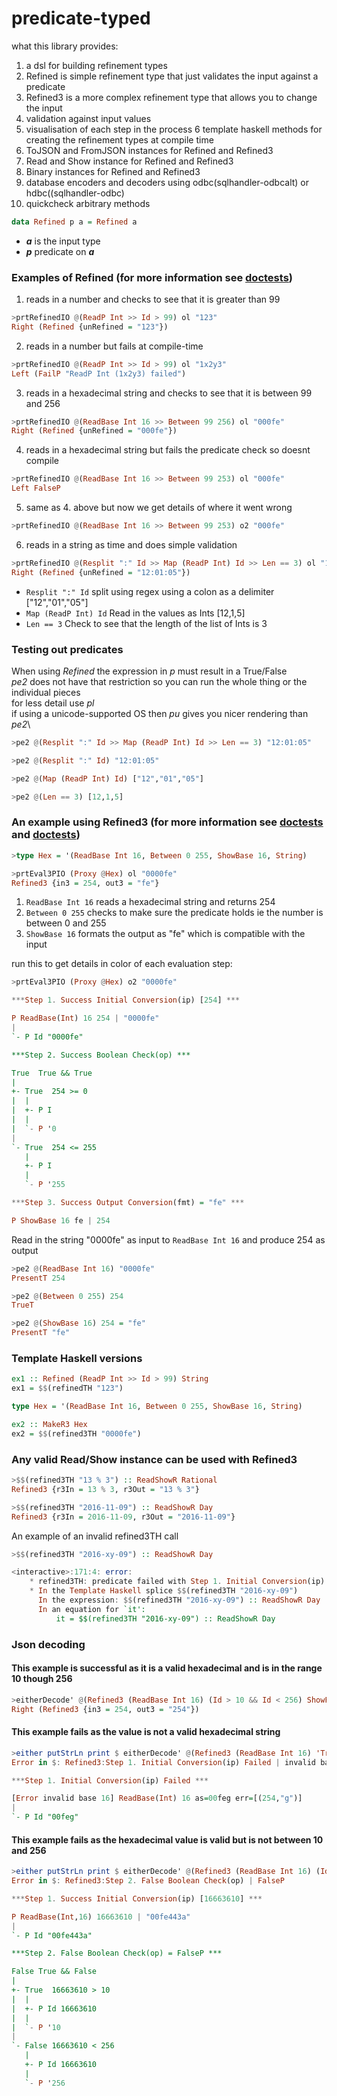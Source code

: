 # predicate-typed

what this library provides:
1. a dsl for building refinement types
2. Refined is simple refinement type that just validates the input against a predicate
3. Refined3 is a more complex refinement type that allows you to change the input
4. validation against input values
5. visualisation of each step in the process
6  template haskell methods for creating the refinement types at compile time
7. ToJSON and FromJSON instances for Refined and Refined3
8. Read and Show instance for Refined and Refined3
9. Binary instances for Refined and Refined3
10. database encoders and decoders using odbc(sqlhandler-odbcalt) or hdbc((sqlhandler-odbc)
11. quickcheck arbitrary methods

```haskell
data Refined p a = Refined a
```
* **_a_** is the input type
* **_p_** predicate on **_a_**

### Examples of Refined (for more information see [doctests](src/Refined.hs))
1. reads in a number and checks to see that it is greater than 99
```haskell
>prtRefinedIO @(ReadP Int >> Id > 99) ol "123"
Right (Refined {unRefined = "123"})
```

2. reads in a number but fails at compile-time
```haskell
>prtRefinedIO @(ReadP Int >> Id > 99) ol "1x2y3"
Left (FailP "ReadP Int (1x2y3) failed")
```

3. reads in a hexadecimal string and checks to see that it is between 99 and 256
```haskell
>prtRefinedIO @(ReadBase Int 16 >> Between 99 256) ol "000fe"
Right (Refined {unRefined = "000fe"})
```

4. reads in a hexadecimal string but fails the predicate check so doesnt compile
```haskell
>prtRefinedIO @(ReadBase Int 16 >> Between 99 253) ol "000fe"
Left FalseP
```

5. same as 4. above but now we get details of where it went wrong
```haskell
>prtRefinedIO @(ReadBase Int 16 >> Between 99 253) o2 "000fe"
```

6. reads in a string as time and does simple validation
```haskell
>prtRefinedIO @(Resplit ":" Id >> Map (ReadP Int) Id >> Len == 3) ol "12:01:05"
Right (Refined {unRefined = "12:01:05"})
```
  * `Resplit ":" Id`
     split using regex using a colon as a delimiter  ["12","01","05"]
  * `Map (ReadP Int) Id`
     Read in the values as Ints                      [12,1,5]
  * `Len == 3`
     Check to see that the length of the list of Ints is 3


### Testing out predicates
When using _Refined_ the expression in _p_ must result in a True/False\
_pe2_ does not have that restriction so you can run the whole thing or the individual pieces\
for less detail use _pl_\
if using a unicode-supported OS then _pu_ gives you nicer rendering than _pe2_\

```haskell
>pe2 @(Resplit ":" Id >> Map (ReadP Int) Id >> Len == 3) "12:01:05"

>pe2 @(Resplit ":" Id) "12:01:05"

>pe2 @(Map (ReadP Int) Id) ["12","01","05"]

>pe2 @(Len == 3) [12,1,5]
```

### An example using Refined3 (for more information see [doctests](src/Refined3.hs) and [doctests](src/Refined3Helper.hs))

```haskell
>type Hex = '(ReadBase Int 16, Between 0 255, ShowBase 16, String)

>prtEval3PIO (Proxy @Hex) ol "0000fe"
Refined3 {in3 = 254, out3 = "fe"}
```
1. `ReadBase Int 16`
    reads a hexadecimal string and returns 254
2. `Between 0 255`
    checks to make sure the predicate holds ie the number is between 0 and 255
3. `ShowBase 16`
    formats the output as "fe" which is compatible with the input

run this to get details in color of each evaluation step:
```haskell
>prtEval3PIO (Proxy @Hex) o2 "0000fe"

***Step 1. Success Initial Conversion(ip) [254] ***

P ReadBase(Int) 16 254 | "0000fe"
|
`- P Id "0000fe"

***Step 2. Success Boolean Check(op) ***

True  True && True
|
+- True  254 >= 0
|  |
|  +- P I
|  |
|  `- P '0
|
`- True  254 <= 255
   |
   +- P I
   |
   `- P '255

***Step 3. Success Output Conversion(fmt) = "fe" ***

P ShowBase 16 fe | 254
```

Read in the string "0000fe" as input to `ReadBase Int 16` and produce 254 as output
```haskell
>pe2 @(ReadBase Int 16) "0000fe"
PresentT 254

>pe2 @(Between 0 255) 254
TrueT

>pe2 @(ShowBase 16) 254 = "fe"
PresentT "fe"
```

### Template Haskell versions

```haskell
ex1 :: Refined (ReadP Int >> Id > 99) String
ex1 = $$(refinedTH "123")
```

```haskell
type Hex = '(ReadBase Int 16, Between 0 255, ShowBase 16, String)

ex2 :: MakeR3 Hex
ex2 = $$(refined3TH "0000fe")
```

### Any valid Read/Show instance can be used with Refined3
```haskell
>$$(refined3TH "13 % 3") :: ReadShowR Rational
Refined3 {r3In = 13 % 3, r3Out = "13 % 3"}

>$$(refined3TH "2016-11-09") :: ReadShowR Day
Refined3 {r3In = 2016-11-09, r3Out = "2016-11-09"}
```

An example of an invalid refined3TH call
```haskell
>$$(refined3TH "2016-xy-09") :: ReadShowR Day

<interactive>:171:4: error:
    * refined3TH: predicate failed with Step 1. Initial Conversion(ip) Failed | ReadP Day (2016-xy-09) failed
    * In the Template Haskell splice $$(refined3TH "2016-xy-09")
      In the expression: $$(refined3TH "2016-xy-09") :: ReadShowR Day
      In an equation for `it':
          it = $$(refined3TH "2016-xy-09") :: ReadShowR Day
```

### Json decoding

#### This example is successful as it is a valid hexadecimal and is in the range 10 though 256
```haskell
>eitherDecode' @(Refined3 (ReadBase Int 16) (Id > 10 && Id < 256) ShowP String) "\"00fe\""
Right (Refined3 {in3 = 254, out3 = "254"})
```

#### This example fails as the value is not a valid hexadecimal string
```haskell
>either putStrLn print $ eitherDecode' @(Refined3 (ReadBase Int 16) 'True ShowP String) "\"00feg\""
Error in $: Refined3:Step 1. Initial Conversion(ip) Failed | invalid base 16

***Step 1. Initial Conversion(ip) Failed ***

[Error invalid base 16] ReadBase(Int) 16 as=00feg err=[(254,"g")]
|
`- P Id "00feg"
```

#### This example fails as the hexadecimal value is valid but is not between 10 and 256

```haskell
>either putStrLn print $ eitherDecode' @(Refined3 (ReadBase Int 16) (Id > 10 && Id < 256) ShowP String) "\"00fe443a\""
Error in $: Refined3:Step 2. False Boolean Check(op) | FalseP

***Step 1. Success Initial Conversion(ip) [16663610] ***

P ReadBase(Int,16) 16663610 | "00fe443a"
|
`- P Id "00fe443a"

***Step 2. False Boolean Check(op) = FalseP ***

False True && False
|
+- True  16663610 > 10
|  |
|  +- P Id 16663610
|  |
|  `- P '10
|
`- False 16663610 < 256
   |
   +- P Id 16663610
   |
   `- P '256
```
